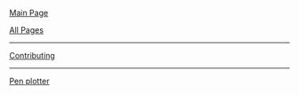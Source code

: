 [Main Page](https://github.com/snhack/snhack.github.com/wiki)

[All Pages](_pages)

---

[Contributing](Contributing)

---

[Pen plotter](Pen-plotter)

